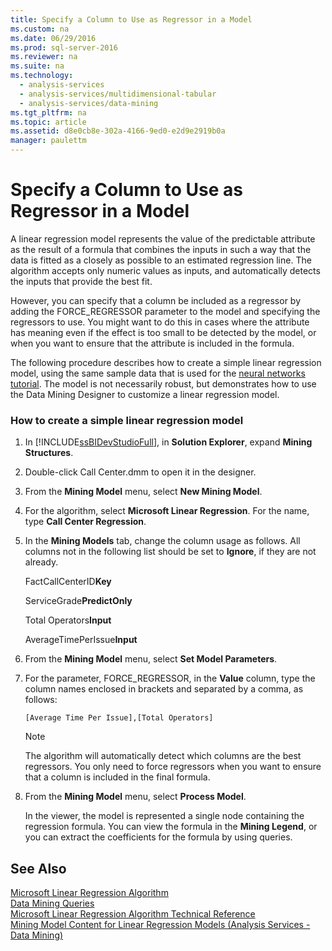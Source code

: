 ```yaml
---
title: Specify a Column to Use as Regressor in a Model
ms.custom: na
ms.date: 06/29/2016
ms.prod: sql-server-2016
ms.reviewer: na
ms.suite: na
ms.technology: 
  - analysis-services
  - analysis-services/multidimensional-tabular
  - analysis-services/data-mining
ms.tgt_pltfrm: na
ms.topic: article
ms.assetid: d8e0cb8e-302a-4166-9ed0-e2d9e2919b0a
manager: paulettm
---
```

# Specify a Column to Use as Regressor in a Model
A linear regression model represents the value of the predictable attribute as the result of a formula that combines the inputs in such a way that the data is fitted as a closely as possible to an estimated regression line. The algorithm accepts only numeric values as inputs, and automatically detects the inputs that provide the best fit.  
  
 However, you can specify that a column be included as a regressor by adding the FORCE_REGRESSOR parameter to the model and specifying the regressors to use. You might want to do this in cases where the attribute has meaning even if the effect is too small to be detected by the model, or when you want to ensure that the attribute is included in the formula.  
  
 The following procedure describes how to create a simple linear regression model, using the same sample data that is used for the [neural networks tutorial](assetId:///42c3701a-1fd2-44ff-b7de-377345bbbd6b). The model is not necessarily robust, but demonstrates how to use the Data Mining Designer to customize a linear regression model.  
  
### How to create a simple linear regression model  
  
1.  In [!INCLUDE[ssBIDevStudioFull](../../Topics/TopicNameContainA/includes/ssBIDevStudioFull_md.md)], in **Solution Explorer**, expand **Mining Structures**.  
  
2.  Double-click Call Center.dmm to open it in the designer.  
  
3.  From the **Mining Model** menu, select **New Mining Model**.  
  
4.  For the algorithm, select **Microsoft Linear Regression**. For the name, type **Call Center Regression**.  
  
5.  In the **Mining Models** tab, change the column usage as follows. All columns not in the following list should be set to **Ignore**, if they are not already.  
  
     FactCallCenterID**Key**  
  
     ServiceGrade**PredictOnly**  
  
     Total Operators**Input**  
  
     AverageTimePerIssue**Input**  
  
6.  From the **Mining Model** menu, select **Set Model Parameters**.  
  
7.  For the parameter, FORCE_REGRESSOR, in the **Value** column, type the column names enclosed in brackets and separated by a comma, as follows:  
  
    ```  
    [Average Time Per Issue],[Total Operators]  
    ```  
  
    > [!NOTE]  
    >  The algorithm will automatically detect which columns are the best regressors. You only need to force regressors when you want to ensure that a column is included in the final formula.  
  
8.  From the **Mining Model** menu, select **Process Model**.  
  
     In the viewer, the model is represented a single node containing the regression formula. You can view the formula in the **Mining Legend**, or you can extract the coefficients for the formula by using queries.  
  
## See Also  
 [Microsoft Linear Regression Algorithm](../../Topics/TopicNameNotContainA/Microsoft-Linear-Regression-Algorithm.md)   
 [Data Mining Queries](../../Topics/TopicNameNotContainA/Data-Mining-Queries.md)   
 [Microsoft Linear Regression Algorithm Technical Reference](../../Topics/TopicNameNotContainA/Microsoft-Linear-Regression-Algorithm-Technical-Reference.md)   
 [Mining Model Content for Linear Regression Models (Analysis Services - Data Mining)](../../Topics/TopicNameNotContainA/Mining-Model-Content-for-Linear-Regression-Models--Analysis-Services---Data-Mining-.md)